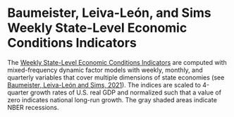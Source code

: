 # Baumeister, Leiva-León, and Sims Weekly State-Level Economic Conditions Indicators

The [Weekly State-Level Economic Conditions Indicators](https://sites.google.com/view/weeklystateindexes/dashboard) are computed with mixed-frequency dynamic factor models with weekly, monthly, and quarterly variables that cover multiple dimensions of state economies (see [Baumeister, Leiva-León and Sims, 2021](https://drive.google.com/file/d/1TX9Y8kMMkrHo1MBGVHQ0vxs6VFgEoMWK/view)). The indices are scaled to 4-quarter growth rates of U.S. real GDP and normalized such that a value of zero indicates national long-run growth. The gray shaded areas indicate NBER recessions.

